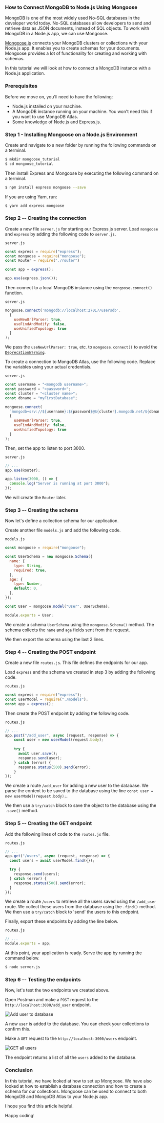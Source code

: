 ### How to Connect MongoDB to Node.js Using Mongoose
MongoDB is one of the most widely used No-SQL databases in the developer world today. No-SQL databases allow developers to send and retrieve data as JSON documents, instead of SQL objects. To work with MongoDB in a Node.js app, we can use Mongoose.

[Mongoose.js](https://mongoosejs.com) connects your MongoDB clusters or collections with your Node.js app. It enables you to create schemas for your documents. Mongoose provides a lot of functionality for creating and working with schemas. 

In this tutorial we will look at how to connect a MongoDB instance with a Node.js application.

### Prerequisites
Before we move on, you'll need to have the following:
- Node.js installed on your machine.
- A MongoDB instance running on your machine. You won't need this if you want to use MongoDB Atlas.
- Some knowledge of Node.js and Express.js.

### Step 1 - Installing Mongoose on a Node.js Environment
Create and navigate to a new folder by running the following commands on a terminal.

```bash
$ mkdir mongoose_tutorial
$ cd mongoose_tutorial
```

Then install Express and Mongoose by executing the following command on a terminal.

```bash
$ npm install express mongoose --save
```

If you are using Yarn, run:

```bash
$ yarn add express mongoose
```

### Step 2 -- Creating the connection
Create a new file `server.js` for starting our Express.js server. Load `mongoose` and `express` by adding the following code to `server.js`.

`server.js`
```javascript
const express = require("express");
const mongoose = require("mongoose");
const Router = require("./router")

const app = express();

app.use(express.json());
```

Then connect to a local MongoDB instance using the `mongoose.connect()` function.

`server.js`
```javascript
mongoose.connect('mongodb://localhost:27017/usersdb',
  {
    useNewUrlParser: true,
    useFindAndModify: false,
    useUnifiedTopology: true
  }
);
```

We pass the `useNewUrlParser: true`, etc.  to `mongoose.connect()` to avoid the [`DeprecationWarning`](https://mongoosejs.com/docs/deprecations.html).

To create a connection to MongoDB Atlas, use the following code. Replace the variables using your actual credentials.

`server.js`
```javascript
const username = "<mongodb username>";
const password = "<password>";
const cluster = "<cluster name>";
const dbname = "myFirstDatabase";

mongoose.connect(
  `mongodb+srv://${username}:${password}@${cluster}.mongodb.net/${dbname}?retryWrites=true&w=majority`,
  {
    useNewUrlParser: true,
    useFindAndModify: false,
    useUnifiedTopology: true
  }
);
```

Then, set the app to listen to port 3000. 

`server.js`
```javascript
// ...
app.use(Router); 

app.listen(3000, () => {
  console.log("Server is running at port 3000");
});
```

We will create the `Router` later.

### Step 3 -- Creating the schema
Now let's define a collection schema for our application. 

Create another file `models.js` and add the following code.

`models.js`
```javascript
const mongoose = require("mongoose");

const UserSchema = new mongoose.Schema({
  name: {
    type: String,
    required: true,
  },
  age: {
    type: Number,
    default: 0,
  },
});

const User = mongoose.model("User", UserSchema);

module.exports = User;
```

We create a schema `UserSchema` using the `mongoose.Schema()` method. The schema collects the `name` and `age` fields sent from the request.

We then export the schema using the last 2 lines.

### Step 4 -- Creating the POST endpoint
Create a new file `routes.js`. This file defines the endpoints for our app.

Load `express` and the schema we created in step 3 by adding the following code.

`routes.js`
```javascript
const express = require("express");
const userModel = require("./models");
const app = express();
```

Then create the POST endpoint by adding the following code.

`routes.js`
```javascript
// ...
app.post("/add_user", async (request, response) => {
    const user = new userModel(request.body);
  
    try {
      await user.save();
      response.send(user);
    } catch (error) {
      response.status(500).send(error);
    }
});
```

We create a route `/add_user` for adding a new user to the database. We parse the content to be saved to the database using the line `const user = new userModel(request.body);`.

We then use a `try/catch` block to save the object to the database using the `.save()` method.

### Step 5 -- Creating the GET endpoint
Add the following lines of code to the `routes.js` file.

`routes.js`
```javascript
// ...
app.get("/users", async (request, response) => {
  const users = await userModel.find({});

  try {
    response.send(users);
  } catch (error) {
    response.status(500).send(error);
  }
});
```

We create a route `/users` to retrieve all the users saved using the `/add_user` route. We collect these users from the database using the `.find()` method. We then use a `try/catch` block to 'send' the users to this endpoint.

Finally, export these endpoints by adding the line below.

`routes.js`
```javascript
// ...
module.exports = app;
```

At this point, your application is ready. Serve the app by running the command below.

```bash
$ node server.js
```

### Step 6 -- Testing the endpoints
Now, let's test the two endpoints we created above.

Open Postman and make a `POST` request to the `http://localhost:3000/add_user` endpoint.

![Add user to database](add_user.png)

A new `user` is added to the database. You can check your collections to confirm this.

Make a `GET` request to the `http://localhost:3000/users` endpoint. 

![GET all users](get_users.png)

The endpoint returns a list of all the `users` added to the database.

### Conclusion
In this tutorial, we have looked at how to set up Mongoose. We have also looked at how to establish a database connection and how to create a schema for our collections. Mongoose can be used to connect to both MongoDB and MongoDB Atlas to your Node.js app. 

I hope you find this article helpful. 

Happy coding!
